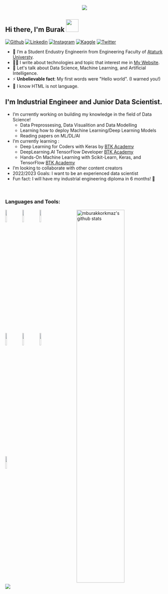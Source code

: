 <p align="center"><img src="https://i.imgur.com/A6bWGFl.gif"/></p>

## Hi there, I'm Burak <img src="https://raw.githubusercontent.com/iampavangandhi/iampavangandhi/master/gifs/Hi.gif" width="40px">
[![Github](https://img.shields.io/badge/-Github-333?style=flat&logo=Github&logoColor=white)](https://github.com/mburakkorkmaz)
[![Linkedin](https://img.shields.io/badge/-LinkedIn-blue?style=flat&logo=Linkedin&logoColor=white)](https://www.linkedin.com/in/mburakkorkmaz/)
[![Instagram](https://img.shields.io/badge/-Instagram-c13584?style=flat&labelColor=c13584&logo=instagram&logoColor=white)](https://www.instagram.com/m.burakkorkmaz/)
[![Kaggle](https://img.shields.io/badge/-Kaggle-20beff?style=flat&logo=Kaggle&logoColor=white)](https://kaggle.com/BurakKorkmazTR)
[![Twitter](https://img.shields.io/badge/-Twitter-1DA1F2?style=flat&logo=Twitter&logoColor=white)](https://twitter.com/mburakkorkmazz)
&nbsp;

- 👷 I’m a Student Endustry Engineerin from  Engineering Faculty of [Ataturk Universty](https://www.atauni.edu.tr/).
- ✍🏻 I write about technologies and topic that interest me in [My Website](https://mburakkorkmaz.com/).
- 💬 Let's talk about Data Science, Machine Learning, and Artificial Intelligence.
- ⚡ **Unbelievable fact**: My first words were "Hello world". (I warned you!)
- 🤣 I know HTML is not language.



## I'm Industrial Engineer and Junior Data Scientist.

- I’m currently working on building my knowledge in the field of Data Science!
  - Data Preprossesing, Data Visualition and Data Modelling
  - Learning how to deploy Machine Learning/Deep Learning Models
  - Reading papers on ML/DL/AI
- I’m currently learning : 
  - Deep Learning for Coders with Keras by [BTK Academy](https://www.btkakademi.gov.tr/portal/course/keras-ile-derin-oegrenmeye-giris-10599)
  - DeepLearning.AI TensorFlow Developer [BTK Academy](https://www.btkakademi.gov.tr/portal/course/veri-bilimi-icin-python-ve-tensorflow-11705)
  - Hands-On Machine Learning with Scikit-Learn, Keras, and TensorFlow [BTK Academy](https://www.btkakademi.gov.tr/portal/course/python-ile-makine-oegrenmesi-11800)
- I’m looking to collaborate with other content creators
- 2022/2023 Goals: I want to be an experienced data scientist
- Fun fact: I will have my industrial engineering diploma in 6 months! :construction_worker:
<br />

### Languages and Tools:

<!-- Your github readme stats
You can use this api: https://github.com/anuraghazra/github-readme-stats
-->
<p>
    <img width="55%" align="right" alt="mburakkorkmaz's github stats" src="https://github-readme-stats.vercel.app/api?username=mburakkorkmaz&show_icons=true&hide_border=true"/>

  <!-- Your languages and tools. Be careful with the alignment. 
  You can use this sites to get logos: https://www.vectorlogo.zone or https://simpleicons.org/
  -->
  <code><img width="10%" src="https://www.vectorlogo.zone/logos/python/python-ar21.svg"></code>
  <code><img width="10%" src="https://www.vectorlogo.zone/logos/numpy/numpy-ar21.svg"></code>
  <code><img width="10%" src="https://www.vectorlogo.zone/logos/github/github-ar21.svg"></code>
  <br />
  <code><img width="10%" src="https://www.vectorlogo.zone/logos/tensorflow/tensorflow-ar21.svg"></code>
  <code><img width="10%" src="https://www.vectorlogo.zone/logos/jupyter/jupyter-ar21.svg"></code>
  <code><img width="10%" src="https://www.vectorlogo.zone/logos/visualstudio_code/visualstudio_code-ar21.svg"></code>
  <br />
  <code><img width="10%" src="https://www.vectorlogo.zone/logos/mysql/mysql-ar21.svg"></code>
  
  
  
  
  
  
  
  


</p>

<img src="https://imgur.com/rilHVxA.png"/>
